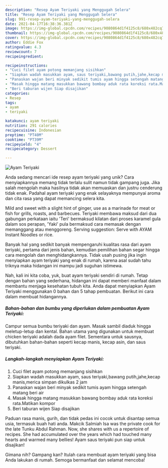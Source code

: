 ```yaml
---
description: "Resep Ayam Teriyaki yang Menggugah Selera"
title: "Resep Ayam Teriyaki yang Menggugah Selera"
slug: 991-resep-ayam-teriyaki-yang-menggugah-selera
date: 2021-04-17T16:38:36.381Z
image: https://img-global.cpcdn.com/recipes/9080864d1f4125c8/680x482cq70/ayam-teriyaki-foto-resep-utama.jpg
thumbnail: https://img-global.cpcdn.com/recipes/9080864d1f4125c8/680x482cq70/ayam-teriyaki-foto-resep-utama.jpg
cover: https://img-global.cpcdn.com/recipes/9080864d1f4125c8/680x482cq70/ayam-teriyaki-foto-resep-utama.jpg
author: Eddie Fox
ratingvalue: 4.3
reviewcount: 7
recipeingredient:

recipeinstructions:
- "Cuci filet ayam potong memanjang sisihkan"
- "Siapkan wadah masukkan ayam, saus teriyaki,bawang putih,jahe,kecap manis,merica simpan dikulkas 2 jam"
- "Panaskan wajan beri minyak sedikit tumis ayam hingga setengah matang beri air"
- "Masak hingga matang masukkan bawang bombay aduk rata koreksi rata.Matikan kompor"
- "Beri taburan wijen Siap disajikan"
categories:
- Resep
tags:
- ayam
- teriyaki

katakunci: ayam teriyaki 
nutrition: 291 calories
recipecuisine: Indonesian
preptime: "PT40M"
cooktime: "PT39M"
recipeyield: "4"
recipecategory: Dessert

---
```



![Ayam Teriyaki](https://img-global.cpcdn.com/recipes/9080864d1f4125c8/680x482cq70/ayam-teriyaki-foto-resep-utama.jpg)

Anda sedang mencari ide resep ayam teriyaki yang unik? Cara menyiapkannya memang tidak terlalu sulit namun tidak gampang juga. Jika salah mengolah maka hasilnya tidak akan memuaskan dan justru cenderung tidak enak. Padahal ayam teriyaki yang enak selayaknya mempunyai aroma dan cita rasa yang dapat memancing selera kita.

Mild and sweet with a slight hint of ginger, use as a marinade for meat or fish for grills, roasts, and barbecues. Teriyaki membawa maksud dari dua gabungan perkataan iaitu &#39;Teri&#39; bermaksud kilatan dari proses karamel gula dalam sos perapan, &#39;Yaki&#39; pula bermaksud cara memasak dengan memanggang atau menggoreng. Serving suggestion: Serve with AYAM Instant Noodles or rice.

Banyak hal yang sedikit banyak mempengaruhi kualitas rasa dari ayam teriyaki, pertama dari jenis bahan, kemudian pemilihan bahan segar hingga cara mengolah dan menghidangkannya. Tidak usah pusing jika ingin menyiapkan ayam teriyaki yang enak di rumah, karena asal sudah tahu triknya maka hidangan ini mampu jadi suguhan istimewa.


Nah, kali ini kita coba, yuk, buat ayam teriyaki sendiri di rumah. Tetap dengan bahan yang sederhana, hidangan ini dapat memberi manfaat dalam membantu menjaga kesehatan tubuh kita. Anda dapat menyiapkan Ayam Teriyaki menggunakan 0 bahan dan 5 tahap pembuatan. Berikut ini cara dalam membuat hidangannya.

<!--inarticleads1-->

##### Bahan-bahan dan bumbu yang diperlukan dalam pembuatan Ayam Teriyaki:



Campur semua bumbu teriyaki dan ayam. Masak sambil diaduk hingga meletup-letup dan kental. Bahan utama yang digunakan untuk membuat chicken teriyaki adalah dada ayam filet. Sementara untuk sausnya, dibutuhkan bahan-bahan seperti kecap manis, kecap asin, dan saus teriyaki. 

<!--inarticleads2-->

##### Langkah-langkah menyiapkan Ayam Teriyaki:

1. Cuci filet ayam potong memanjang sisihkan
1. Siapkan wadah masukkan ayam, saus teriyaki,bawang putih,jahe,kecap manis,merica simpan dikulkas 2 jam
1. Panaskan wajan beri minyak sedikit tumis ayam hingga setengah matang beri air
1. Masak hingga matang masukkan bawang bombay aduk rata koreksi rata.Matikan kompor
1. Beri taburan wijen Siap disajikan


Paduan rasa manis, gurih, dan tidak pedas ini cocok untuk disantap semua usia, termasuk buah hati anda. Makcik Salmiah Isa was the private cook for the late Tunku Abdul Rahman. Now, she shares with us a repertoire of recipes. She had accumulated over the years which had touched many hearts and warmed many bellies! Ayam saus teriyaki pun siap untuk disajikan! 

Gimana nih? Gampang kan? Itulah cara membuat ayam teriyaki yang bisa Anda lakukan di rumah. Semoga bermanfaat dan selamat mencoba!
